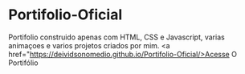 # Portifolio-Oficial
Portifolio construido apenas com HTML, CSS e Javascript, varias animaçoes e varios projetos criados por mim.
<a href="https://deividsonomedio.github.io/Portifolio-Oficial/>Acesse O Portifólio</a>
